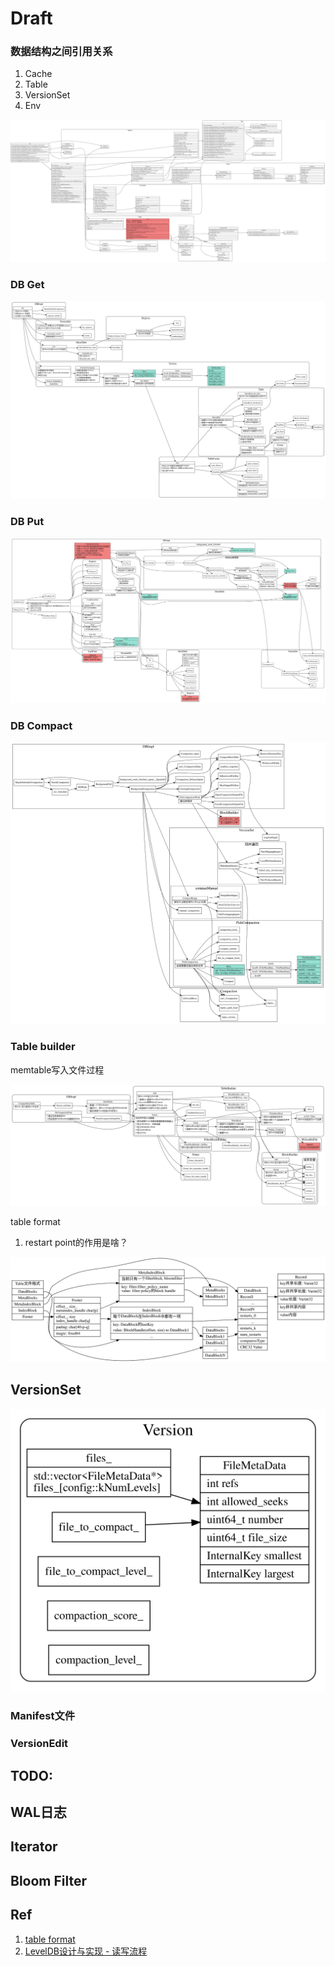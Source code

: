 # Draft

### 数据结构之间引用关系

1. Cache
2. Table
3. VersionSet
4. Env

![dbInterface](./dbinterface.svg)


### DB Get

![db-get](./db-get.svg)


### DB Put

![db-put](./db-put.svg)

### DB Compact

![db-compact](./db-compact.svg)

### Table builder

memtable写入文件过程

![table-builder](./table-builder.svg)

table format

1. restart point的作用是啥？

![table-format](./table-format.svg)


## VersionSet
![versionset](./version.svg)

### Manifest文件

### VersionEdit

## TODO:
## WAL日志
## Iterator
## Bloom Filter

## Ref
1. [table format](https://github.com/google/leveldb/blob/master/doc/table_format.md)
2. [LevelDB设计与实现 - 读写流程](https://zhuanlan.zhihu.com/p/51360281)
